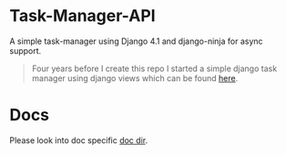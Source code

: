 # Task-Manager-API

A simple task-manager using Django 4.1 and django-ninja for async support.

> Four years before I create this repo I started a simple django task manager using django views which can be found [here](https://github.com/mansourmahboubi/django-taskmanager).

# Docs

Please look into doc specific [doc dir](./docs/).
